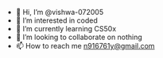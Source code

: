 - 👋 Hi, I’m @vishwa-072005
- 👀 I’m interested in coded
- 🌱 I’m currently learning CS50x
- 💞️ I’m looking to collaborate on nothing
- 📫 How to reach me n916761y@gmail.com

<!---
vishwa-072005/vishwa-072005 is a ✨ special ✨ repository because its `README.md` (this file) appears on your GitHub profile.
You can click the Preview link to take a look at your changes.
--->
